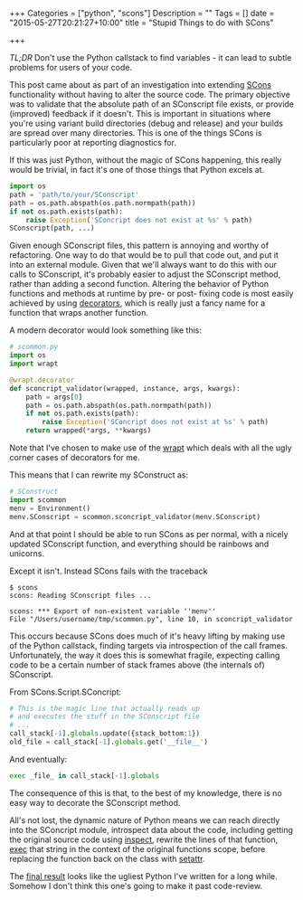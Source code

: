 +++
Categories = ["python", "scons"]
Description = ""
Tags = []
date = "2015-05-27T20:21:27+10:00"
title = "Stupid Things to do with SCons"

+++

*TL;DR* Don't use the Python callstack to find variables - it can lead to subtle problems for users of your code.

This post came about as part of an investigation into extending [SCons](http://www.scons.org/) functionality without having to alter the source code. The primary objective was to validate that the absolute path of an SConscript file exists, or provide (improved) feedback if it doesn't. This is important in situations where you're using variant build directories (debug and release) and your builds are spread over many directories.  This is one of the things SCons is particularly poor at reporting diagnostics for. 

If this was just Python, without the magic of SCons happening, this really would be trivial, in fact it's one of those things that Python excels at.

```python
import os
path = 'path/to/your/SConscript'
path = os.path.abspath(os.path.normpath(path))
if not os.path.exists(path):
    raise Exception('SConcript does not exist at %s' % path)
SConscript(path, ...)
```

Given enough SConscript files, this pattern is annoying and worthy of refactoring. One way to do that would be to pull that code out, and put it into an external module. Given that we'll always want to do this with our calls to SConscript, it's probably easier to adjust the SConscript method, rather than adding a second function. Altering the behavior of Python functions and methods at runtime by pre- or post- fixing code is most easily achieved by using [decorators](https://wiki.python.org/moin/PythonDecorators), which is really just a fancy name for a function that wraps another function.

A modern decorator would look something like this:

```python
# scommon.py
import os
import wrapt

@wrapt.decorator
def sconcript_validator(wrapped, instance, args, kwargs):
    path = args[0]
    path = os.path.abspath(os.path.normpath(path))
    if not os.path.exists(path):
        raise Exception('SConcript does not exist at %s' % path)
    return wrapped(*args, **kwargs)
```

Note that I've chosen to make use of the [wrapt](https://github.com/GrahamDumpleton/wrapt) which deals with all the ugly corner cases of decorators for me. 

This means that I can rewrite my SConstruct as:

```python
# SConstruct
import scommon 
menv = Environment()
menv.SConscript = scommon.sconcript_validator(menv.SConscript)
```

And at that point I should be able to run SCons as per normal, with a nicely updated SConscript function, and everything should be rainbows and unicorns.

Except it isn't. Instead SCons fails with the traceback

```shell
$ scons
scons: Reading SConscript files ...

scons: *** Export of non-existent variable ''menv''
File "/Users/username/tmp/scommon.py", line 10, in sconcript_validator
```

This occurs because SCons does much of it's heavy lifting by making use of the Python callstack, finding targets via introspection of the call frames. Unfortunately, the way it does this is somewhat fragile, expecting calling code to be a certain number of stack frames above (the internals of) SConscript. 

From SCons.Script.SConcript:

```python
# This is the magic line that actually reads up
# and executes the stuff in the SConscript file
# ...
call_stack[-1].globals.update({stack_bottom:1})
old_file = call_stack[-1].globals.get('__file__')
```

And eventually:

```python
exec _file_ in call_stack[-1].globals
```

The consequence of this is that, to the best of my knowledge, there is no easy way to decorate the SConscript method. 

All's not lost, the dynamic nature of Python means we can reach directly into the SConcript module, introspect data about the code, including getting the original source code using [inspect](https://docs.python.org/2/library/inspect.html), rewrite the lines of that function, [exec](https://docs.python.org/2/reference/simple_stmts.html#exec) that string in the context of the original functions scope, before replacing the function back on the class with [setattr](https://docs.python.org/2/library/functions.html#setattr). 

The [final result](https://gist.github.com/AndrewWalker/d9d74f5f46651c6607b4)
looks like the ugliest Python I've written for a long while. Somehow I don't
think this one's going to make it past code-review.


